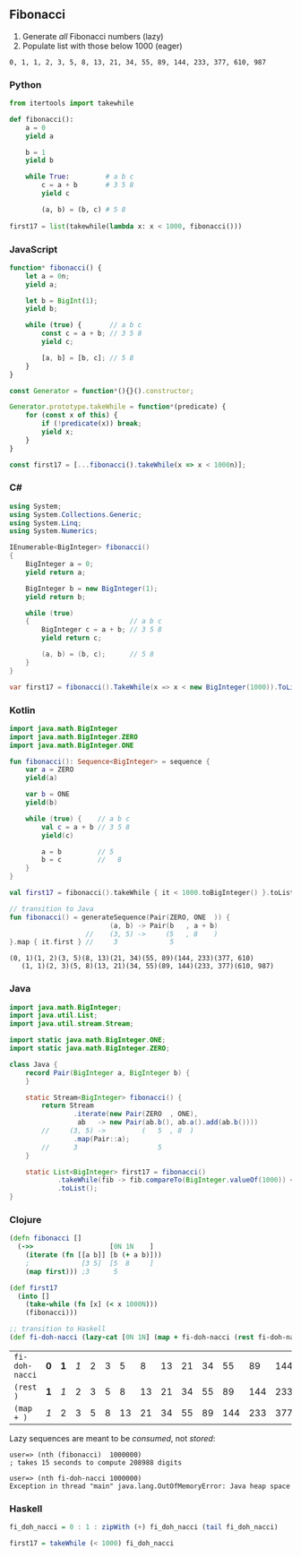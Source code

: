 ## Fibonacci

1. Generate *all* Fibonacci numbers (lazy)
2. Populate list with those below 1000 (eager)

```
0, 1, 1, 2, 3, 5, 8, 13, 21, 34, 55, 89, 144, 233, 377, 610, 987
```

### Python

```python
from itertools import takewhile

def fibonacci():
    a = 0
    yield a

    b = 1
    yield b

    while True:         # a b c
        c = a + b       # 3 5 8
        yield c

        (a, b) = (b, c) # 5 8
  
first17 = list(takewhile(lambda x: x < 1000, fibonacci()))
```

### JavaScript

```javascript
function* fibonacci() {
    let a = 0n;
    yield a;

    let b = BigInt(1);
    yield b;

    while (true) {       // a b c
        const c = a + b; // 3 5 8
        yield c;

        [a, b] = [b, c]; // 5 8
    }
}

const Generator = function*(){}().constructor;

Generator.prototype.takeWhile = function*(predicate) {
    for (const x of this) {
        if (!predicate(x)) break;
        yield x;
    }
}

const first17 = [...fibonacci().takeWhile(x => x < 1000n)];
```

### C#

```csharp
using System;
using System.Collections.Generic;
using System.Linq;
using System.Numerics;

IEnumerable<BigInteger> fibonacci()
{
    BigInteger a = 0;
    yield return a;

    BigInteger b = new BigInteger(1);
    yield return b;

    while (true)
    {                         // a b c
        BigInteger c = a + b; // 3 5 8
        yield return c;

        (a, b) = (b, c);      // 5 8
    }
}

var first17 = fibonacci().TakeWhile(x => x < new BigInteger(1000)).ToList();
```

### Kotlin

```kotlin
import java.math.BigInteger
import java.math.BigInteger.ZERO
import java.math.BigInteger.ONE

fun fibonacci(): Sequence<BigInteger> = sequence {
    var a = ZERO
    yield(a)

    var b = ONE
    yield(b)

    while (true) {    // a b c
        val c = a + b // 3 5 8
        yield(c)

        a = b         // 5
        b = c         //   8
    }
}

val first17 = fibonacci().takeWhile { it < 1000.toBigInteger() }.toList()

// transition to Java
fun fibonacci() = generateSequence(Pair(ZERO, ONE  )) {
                         (a, b) -> Pair(b   , a + b)
                   //    (3, 5) ->     (5   , 8    )
}.map { it.first } //     3             5
```

```
(0, 1)(1, 2)(3, 5)(8, 13)(21, 34)(55, 89)(144, 233)(377, 610)
   (1, 1)(2, 3)(5, 8)(13, 21)(34, 55)(89, 144)(233, 377)(610, 987)
```

### Java

```java
import java.math.BigInteger;
import java.util.List;
import java.util.stream.Stream;

import static java.math.BigInteger.ONE;
import static java.math.BigInteger.ZERO;

class Java {
    record Pair(BigInteger a, BigInteger b) {
    }

    static Stream<BigInteger> fibonacci() {
        return Stream
                .iterate(new Pair(ZERO  , ONE),
                 ab   -> new Pair(ab.b(), ab.a().add(ab.b())))
        //     (3, 5) ->         (   5  , 8  )
                .map(Pair::a);
        //      3                    5
    }

    static List<BigInteger> first17 = fibonacci()
            .takeWhile(fib -> fib.compareTo(BigInteger.valueOf(1000)) < 0)
            .toList();
}
```

### Clojure

```clojure
(defn fibonacci []
  (->>                   [0N 1N    ]
    (iterate (fn [[a b]] [b (+ a b)]))
    ;             [3 5]  [5  8     ]
    (map first))) ;3      5

(def first17
  (into []
    (take-while (fn [x] (< x 1000N)))
    (fibonacci)))

;; transition to Haskell
(def fi-doh-nacci (lazy-cat [0N 1N] (map + fi-doh-nacci (rest fi-doh-nacci))))
```

|                |       |       |     |   |   |    |    |    |    |    |     |     |     |     |     |
| -------------- | ----- | ----- | --- | - | - | -- | -- | -- | -- | -- | --- | --- | --- | --- | --- |
| `fi-doh-nacci` | **0** | **1** | *1* | 2 | 3 |  5 |  8 | 13 | 21 | 34 |  55 |  89 | 144 | 233 | 377 |
| `(rest )`      | **1** |  *1*  |  2  | 3 | 5 |  8 | 13 | 21 | 34 | 55 |  89 | 144 | 233 | 377 | 610 |
| `(map + )`     |  *1*  |   2   |  3  | 5 | 8 | 13 | 21 | 34 | 55 | 89 | 144 | 233 | 377 | 610 | 987 |

Lazy sequences are meant to be *consumed*, not *stored*:

```
user=> (nth (fibonacci)  1000000)
; takes 15 seconds to compute 208988 digits

user=> (nth fi-doh-nacci 1000000)
Exception in thread "main" java.lang.OutOfMemoryError: Java heap space
```

### Haskell

```haskell
fi_doh_nacci = 0 : 1 : zipWith (+) fi_doh_nacci (tail fi_doh_nacci)

first17 = takeWhile (< 1000) fi_doh_nacci
```
